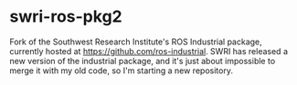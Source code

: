 swri-ros-pkg2
=============

Fork of the Southwest Research Institute's ROS Industrial package, currently hosted at https://github.com/ros-industrial. SWRI has released a new version of the industrial package, and it's just about impossible to merge it with my old code, so I'm starting a new repository.
